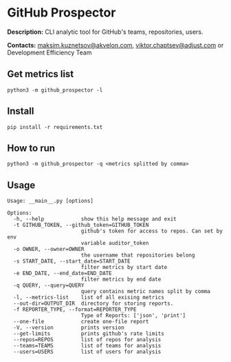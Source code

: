 GitHub Prospector
==========================
**Description:** CLI analytic tool for GitHub's teams, repositories, users.

**Contacts:** maksim.kuznetsov@akvelon.com, viktor.chaptsev@adjust.com or Development Efficiency Team

## Get metrics list
```shell
python3 -m github_prospector -l
```
## Install
```shell
pip install -r requirements.txt
```
## How to run
```shell
python3 -m github_prospector -q <metrics splitted by comma>
```
## Usage
```
Usage: __main__.py [options]

Options:
  -h, --help            show this help message and exit
  -t GITHUB_TOKEN, --github_token=GITHUB_TOKEN
                        github's token for access to repos. Can set by env
                        variable auditor_token
  -o OWNER, --owner=OWNER
                        the username that repositories belong
  -s START_DATE, --start_date=START_DATE
                        filter metrics by start date
  -e END_DATE, --end_date=END_DATE
                        filter metrics by end date
  -q QUERY, --query=QUERY
                        query contains metric names split by comma
  -l, --metrics-list    list of all exising metrics
  --out-dir=OUTPUT_DIR  directory for storing reports.
  -f REPORTER_TYPE, --format=REPORTER_TYPE
                        Type of Reports: ['json', 'print']
  --one-file            create one-file report
  -V, --version         prints version
  --get-limits          prints github's rate limits
  --repos=REPOS         list of repos for analysis
  --teams=TEAMS         list of teams for analysis
  --users=USERS         list of users for analysis
```

